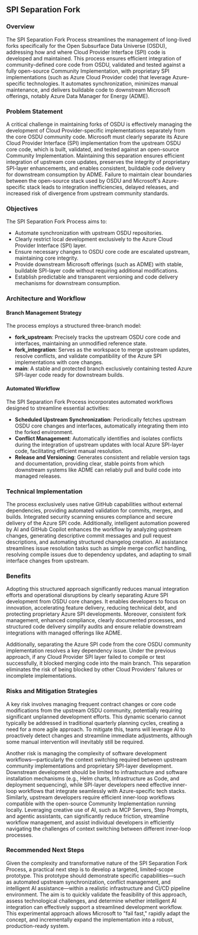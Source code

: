 ## SPI Separation Fork

### Overview

The SPI Separation Fork Process streamlines the management of long-lived forks specifically for the Open Subsurface Data Universe (OSDU), addressing how and where Cloud Provider Interface (SPI) code is developed and maintained. This process ensures efficient integration of community-defined core code from OSDU, validated and tested against a fully open-source Community Implementation, with proprietary SPI implementations (such as Azure Cloud Provider code) that leverage Azure-specific technologies. It automates synchronization, minimizes manual maintenance, and delivers buildable code to downstream Microsoft offerings, notably Azure Data Manager for Energy (ADME).

### Problem Statement

A critical challenge in maintaining forks of OSDU is effectively managing the development of Cloud Provider-specific implementations separately from the core OSDU community code. Microsoft must clearly separate its Azure Cloud Provider Interface (SPI) implementation from the upstream OSDU core code, which is built, validated, and tested against an open-source Community Implementation. Maintaining this separation ensures efficient integration of upstream core updates, preserves the integrity of proprietary SPI-layer enhancements, and enables consistent, buildable code delivery for downstream consumption by ADME. Failure to maintain clear boundaries between the open-source stack used by OSDU and Microsoft's Azure-specific stack leads to integration inefficiencies, delayed releases, and increased risk of divergence from upstream community standards.

### Objectives

The SPI Separation Fork Process aims to:

* Automate synchronization with upstream OSDU repositories.
* Clearly restrict local development exclusively to the Azure Cloud Provider Interface (SPI) layer.
* Ensure necessary changes to OSDU core code are escalated upstream, maintaining core integrity.
* Provide downstream Microsoft offerings (such as ADME) with stable, buildable SPI-layer code without requiring additional modifications.
* Establish predictable and transparent versioning and code delivery mechanisms for downstream consumption.

### Architecture and Workflow

#### Branch Management Strategy

The process employs a structured three-branch model:

* **fork\_upstream**: Precisely tracks the upstream OSDU core code and interfaces, maintaining an unmodified reference state.
* **fork\_integration**: Serves as the workspace to merge upstream updates, resolve conflicts, and validate compatibility of the Azure SPI implementations with core changes.
* **main**: A stable and protected branch exclusively containing tested Azure SPI-layer code ready for downstream builds.

#### Automated Workflow

The SPI Separation Fork Process incorporates automated workflows designed to streamline essential activities:

* **Scheduled Upstream Synchronization**: Periodically fetches upstream OSDU core changes and interfaces, automatically integrating them into the forked environment.
* **Conflict Management**: Automatically identifies and isolates conflicts during the integration of upstream updates with local Azure SPI-layer code, facilitating efficient manual resolution.
* **Release and Versioning**: Generates consistent and reliable version tags and documentation, providing clear, stable points from which downstream systems like ADME can reliably pull and build code into managed releases.

### Technical Implementation

The process exclusively uses native GitHub capabilities without external dependencies, providing automated validation for commits, merges, and builds. Integrated security scanning ensures compliance and secure delivery of the Azure SPI code. Additionally, intelligent automation powered by AI and GitHub Copilot enhances the workflow by analyzing upstream changes, generating descriptive commit messages and pull request descriptions, and automating structured changelog creation. AI assistance streamlines issue resolution tasks such as simple merge conflict handling, resolving compile issues due to dependency updates, and adapting to small interface changes from upstream.

### Benefits

Adopting this structured approach significantly reduces manual integration efforts and operational disruptions by clearly separating Azure SPI development from OSDU core changes. It enables developers to focus on innovation, accelerating feature delivery, reducing technical debt, and protecting proprietary Azure SPI developments. Moreover, consistent fork management, enhanced compliance, clearly documented processes, and structured code delivery simplify audits and ensure reliable downstream integrations with managed offerings like ADME.

Additionally, separating the Azure SPI code from the core OSDU community implementation resolves a key dependency issue. Under the previous approach, if any Cloud Provider SPI layer failed to compile or test successfully, it blocked merging code into the main branch. This separation eliminates the risk of being blocked by other Cloud Providers' failures or incomplete implementations.

### Risks and Mitigation Strategies

A key risk involves managing frequent contract changes or core code modifications from the upstream OSDU community, potentially requiring significant unplanned development efforts. This dynamic scenario cannot typically be addressed in traditional quarterly planning cycles, creating a need for a more agile approach. To mitigate this, teams will leverage AI to proactively detect changes and streamline immediate adjustments, although some manual intervention will inevitably still be required.

Another risk is managing the complexity of software development workflows—particularly the context switching required between upstream community implementations and proprietary SPI-layer development. Downstream development should be limited to infrastructure and software installation mechanisms (e.g., Helm charts, Infrastructure as Code, and deployment sequencing), while SPI-layer developers need effective inner-loop workflows that integrate seamlessly with Azure-specific tech stacks. Similarly, upstream developers require efficient inner-loop workflows compatible with the open-source Community Implementation running locally. Leveraging creative use of AI, such as MCP Servers, Step Prompts, and agentic assistants, can significantly reduce friction, streamline workflow management, and assist individual developers in efficiently navigating the challenges of context switching between different inner-loop processes.

### Recommended Next Steps

Given the complexity and transformative nature of the SPI Separation Fork Process, a practical next step is to develop a targeted, limited-scope prototype. This prototype should demonstrate specific capabilities—such as automated upstream synchronization, conflict management, and intelligent AI assistance—within a realistic infrastructure and CI/CD pipeline environment. The aim is to quickly validate the feasibility of this approach, assess technological challenges, and determine whether intelligent AI integration can effectively support a streamlined development workflow. This experimental approach allows Microsoft to "fail fast," rapidly adapt the concept, and incrementally expand the implementation into a robust, production-ready system.
